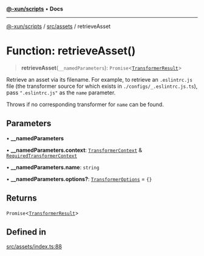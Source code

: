 [**@-xun/scripts**](../../../README.md) • **Docs**

***

[@-xun/scripts](../../../README.md) / [src/assets](../README.md) / retrieveAsset

# Function: retrieveAsset()

> **retrieveAsset**(`__namedParameters`): `Promise`\<[`TransformerResult`](../type-aliases/TransformerResult.md)\>

Retrieve an asset via its filename. For example, to retrieve an
`.eslintrc.js` file (the transformer source for which exists in
`./configs/_.eslintrc.js.ts`), pass `".eslintrc.js"` as the `name` parameter.

Throws if no corresponding transformer for `name` can be found.

## Parameters

• **\_\_namedParameters**

• **\_\_namedParameters.context**: [`TransformerContext`](../type-aliases/TransformerContext.md) & [`RequiredTransformerContext`](../type-aliases/RequiredTransformerContext.md)

• **\_\_namedParameters.name**: `string`

• **\_\_namedParameters.options?**: [`TransformerOptions`](../type-aliases/TransformerOptions.md) = `{}`

## Returns

`Promise`\<[`TransformerResult`](../type-aliases/TransformerResult.md)\>

## Defined in

[src/assets/index.ts:88](https://github.com/Xunnamius/xscripts/blob/c4bd6059488244ad158454492e5cfe3fcc65a457/src/assets/index.ts#L88)
